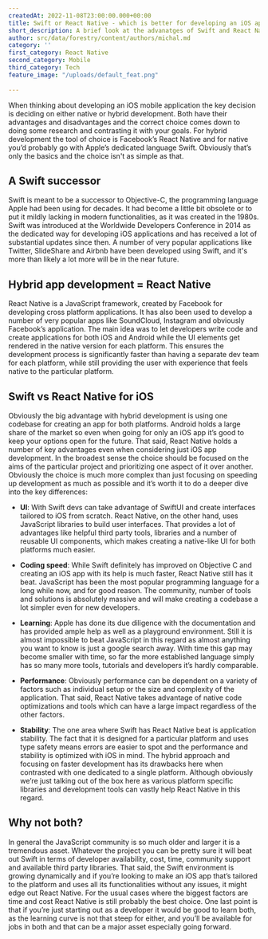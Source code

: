 ```yaml
---
createdAt: 2022-11-08T23:00:00.000+00:00
title: Swift or React Native - which is better for developing an iOS app
short_description: A brief look at the advanatges of Swift and React Native
author: src/data/forestry/content/authors/michal.md
category: ''
first_category: React Native
second_category: Mobile
third_category: Tech
feature_image: "/uploads/default_feat.png"
 
---
```

When thinking about developing an iOS mobile application the key decision is deciding on either native or hybrid development. Both have their advantages and disadvantages and the correct choice comes down to doing some research and contrasting it with your goals. For hybrid development the tool of choice is Facebook’s React Native and for native you’d probably go with Apple’s dedicated language Swift. Obviously that’s only the basics and the choice isn't as simple as that.
 
## A Swift successor
 
Swift is meant to be a successor to Objective-C, the programming language Apple had been using for decades. It had become a little bit obsolete or to put it mildly lacking in modern functionalities, as it was created in the 1980s. Swift was introduced at the Worldwide Developers Conference in 2014 as the dedicated way for developing iOS applications and has received a lot of substantial updates since then. A number of very popular applications like Twitter, SlideShare and Airbnb have been developed using Swift, and it's more than likely a lot more will be in the near future.
 
## Hybrid app development = React Native
 
React Native is a JavaScript framework, created by Facebook for developing cross platform applications. It has also been used to develop a number of very popular apps like SoundCloud, Instagram and obviously Facebook’s application. The main idea was to let developers write code and create applications for both iOS and Android while the UI elements get rendered in the native version for each platform. This ensures the development process is significantly faster than having a separate dev team for each platform, while still providing the user with experience that feels native to the particular platform.
 
## Swift vs React Native for iOS
 
Obviously the big advantage with hybrid development is using one codebase for creating an app for both platforms. Android holds a large share of the market so even when going for only an iOS app it’s good to keep your options open for the future. That said, React Native holds a number of key advantages even when considering just iOS app development. In the broadest sense the choice should be focused on the aims of the particular project and prioritizing one aspect of it over another. Obviously the choice is much more complex than just focusing on speeding up development as much as possible and it’s worth it to do a deeper dive into the key differences:
 
* **UI**: With Swift devs can take advantage of SwiftUI and create interfaces tailored to iOS from scratch. React Native, on the other hand, uses JavaScript libraries to build user interfaces. That provides a lot of advantages like helpful third party tools, libraries and a number of reusable UI components, which makes creating a native-like UI for both platforms much easier.
 
* **Coding speed**: While Swift definitely has improved on Objective C and creating an iOS app with its help is much faster, React Native still has it beat. JavaScript has been the most popular programming language for a long while now, and for good reason. The community, number of tools and solutions is absolutely massive and will make creating a codebase a lot simpler even for new developers.
 
* **Learning**: Apple has done its due diligence with the documentation and has provided ample help as well as a playground environment. Still it is almost impossible to beat JavaScript in this regard as almost anything you want to know is just a google search away. With time this gap may become smaller with time, so far the more established language simply has so many more tools, tutorials and developers it’s hardly comparable.
 
* **Performance**: Obviously performance can be dependent on a variety of factors such as individual setup or the size and complexity of the application. That said, React Native takes advantage of native code optimizations and tools which can have a large impact regardless of the other factors.
 
 
* **Stability**: The one area where Swift has React Native beat is application stability. The fact that it is designed for a particular platform and uses type safety means errors are easier to spot and the performance and stability is optimized with iOS in mind. The hybrid approach and focusing on faster development has its drawbacks here when contrasted with one dedicated to a single platform. Although obviously we’re just talking out of the box here as various platform specific libraries and development tools can vastly help React Native in this regard.
 
## Why not both?
 
In general the JavaScript community is so much older and larger it is a tremendous asset. Whatever the project you can be pretty sure it will beat out Swift in terms of developer availability, cost, time, community support and available third party libraries. That said, the Swift environment is growing dynamically and if you’re looking to make an iOS app that’s tailored to the platform and uses all its functionalities without any issues, it might edge out React Native. For the usual cases where the biggest factors are time and cost React Native is still probably the best choice. One last point is that if you’re just starting out as a developer it would be good to learn both, as the learning curve is not that steep for either, and you’ll be available for jobs in both and that can be a major asset especially going forward.
